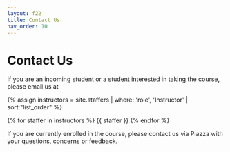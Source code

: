 ```yaml
---
layout: f22
title: Contact Us
nav_order: 10
---
```


# Contact Us

<!-- If you are an incoming student or a student interested in taking the course, please email us at [Who We Are]({{ site.baseurl }}{{ page.subpath }}{% link f22/home/index.md %}#who-we-are) -->

If you are an incoming student or a student interested in taking the course, please email us at

{% assign instructors = site.staffers | where: 'role', 'Instructor' | sort:"list_order" %}
<div class="staffer-container">
{% for staffer in instructors %}
{{ staffer }}
{% endfor %}
</div>

If you are currently enrolled in the course, please contact us via Piazza with your questions, concerns or feedback.